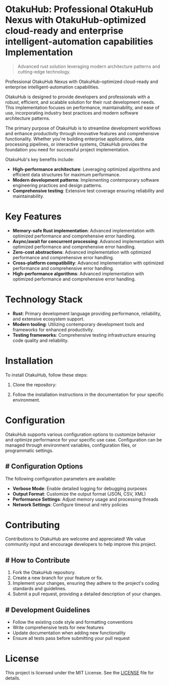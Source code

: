 <!-- fallback_OtakuHub_20251020193535_97012 -->

# OtakuHub: Professional OtakuHub Nexus with OtakuHub-optimized cloud-ready and enterprise intelligent-automation capabilities Implementation
> Advanced rust solution leveraging modern architecture patterns and cutting-edge technology.

Professional OtakuHub Nexus with OtakuHub-optimized cloud-ready and enterprise intelligent-automation capabilities.

OtakuHub is designed to provide developers and professionals with a robust, efficient, and scalable solution for their rust development needs. This implementation focuses on performance, maintainability, and ease of use, incorporating industry best practices and modern software architecture patterns.

The primary purpose of OtakuHub is to streamline development workflows and enhance productivity through innovative features and comprehensive functionality. Whether you're building enterprise applications, data processing pipelines, or interactive systems, OtakuHub provides the foundation you need for successful project implementation.

OtakuHub's key benefits include:

* **High-performance architecture**: Leveraging optimized algorithms and efficient data structures for maximum performance.
* **Modern development patterns**: Implementing contemporary software engineering practices and design patterns.
* **Comprehensive testing**: Extensive test coverage ensuring reliability and maintainability.

# Key Features

* **Memory-safe Rust implementation**: Advanced implementation with optimized performance and comprehensive error handling.
* **Async/await for concurrent processing**: Advanced implementation with optimized performance and comprehensive error handling.
* **Zero-cost abstractions**: Advanced implementation with optimized performance and comprehensive error handling.
* **Cross-platform compatibility**: Advanced implementation with optimized performance and comprehensive error handling.
* **High-performance algorithms**: Advanced implementation with optimized performance and comprehensive error handling.

# Technology Stack

* **Rust**: Primary development language providing performance, reliability, and extensive ecosystem support.
* **Modern tooling**: Utilizing contemporary development tools and frameworks for enhanced productivity.
* **Testing frameworks**: Comprehensive testing infrastructure ensuring code quality and reliability.

# Installation

To install OtakuHub, follow these steps:

1. Clone the repository:


2. Follow the installation instructions in the documentation for your specific environment.

# Configuration

OtakuHub supports various configuration options to customize behavior and optimize performance for your specific use case. Configuration can be managed through environment variables, configuration files, or programmatic settings.

## # Configuration Options

The following configuration parameters are available:

* **Verbose Mode**: Enable detailed logging for debugging purposes
* **Output Format**: Customize the output format (JSON, CSV, XML)
* **Performance Settings**: Adjust memory usage and processing threads
* **Network Settings**: Configure timeout and retry policies

# Contributing

Contributions to OtakuHub are welcome and appreciated! We value community input and encourage developers to help improve this project.

## # How to Contribute

1. Fork the OtakuHub repository.
2. Create a new branch for your feature or fix.
3. Implement your changes, ensuring they adhere to the project's coding standards and guidelines.
4. Submit a pull request, providing a detailed description of your changes.

## # Development Guidelines

* Follow the existing code style and formatting conventions
* Write comprehensive tests for new features
* Update documentation when adding new functionality
* Ensure all tests pass before submitting your pull request

# License

This project is licensed under the MIT License. See the [LICENSE](https://github.com/Lyche6666/OtakuHub/blob/main/LICENSE) file for details.
